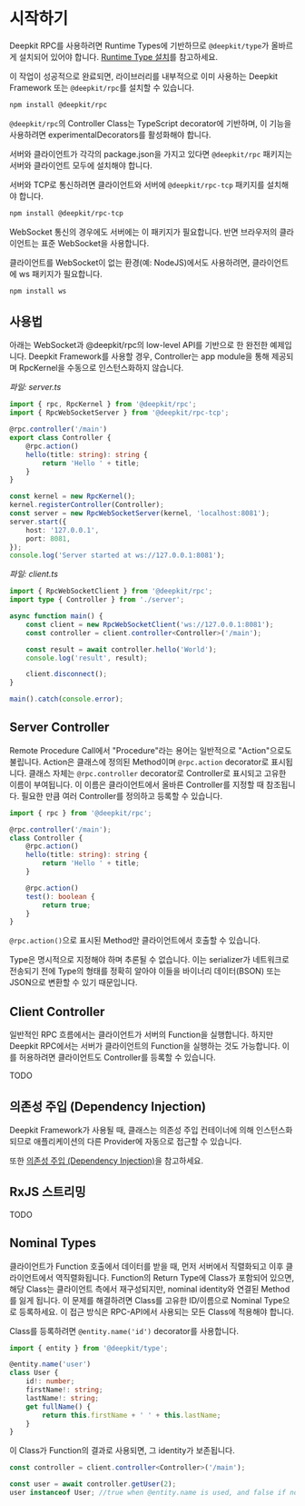 # 시작하기

Deepkit RPC를 사용하려면 Runtime Types에 기반하므로 `@deepkit/type`가 올바르게 설치되어 있어야 합니다. [Runtime Type 설치](../runtime-types.md)를 참고하세요.

이 작업이 성공적으로 완료되면, 라이브러리를 내부적으로 이미 사용하는 Deepkit Framework 또는 `@deepkit/rpc`를 설치할 수 있습니다.

```sh
npm install @deepkit/rpc
```

`@deepkit/rpc`의 Controller Class는 TypeScript decorator에 기반하며, 이 기능을 사용하려면 experimentalDecorators를 활성화해야 합니다.

서버와 클라이언트가 각각의 package.json을 가지고 있다면 `@deepkit/rpc` 패키지는 서버와 클라이언트 모두에 설치해야 합니다.

서버와 TCP로 통신하려면 클라이언트와 서버에 `@deepkit/rpc-tcp` 패키지를 설치해야 합니다.

```sh
npm install @deepkit/rpc-tcp
```

WebSocket 통신의 경우에도 서버에는 이 패키지가 필요합니다. 반면 브라우저의 클라이언트는 표준 WebSocket을 사용합니다.

클라이언트를 WebSocket이 없는 환경(예: NodeJS)에서도 사용하려면, 클라이언트에 ws 패키지가 필요합니다.

```sh
npm install ws
```

## 사용법

아래는 WebSocket과 @deepkit/rpc의 low-level API를 기반으로 한 완전한 예제입니다. Deepkit Framework를 사용할 경우, Controller는 app module을 통해 제공되며 RpcKernel을 수동으로 인스턴스화하지 않습니다.

_파일: server.ts_

```typescript
import { rpc, RpcKernel } from '@deepkit/rpc';
import { RpcWebSocketServer } from '@deepkit/rpc-tcp';

@rpc.controller('/main')
export class Controller {
    @rpc.action()
    hello(title: string): string {
        return 'Hello ' + title;
    }
}

const kernel = new RpcKernel();
kernel.registerController(Controller);
const server = new RpcWebSocketServer(kernel, 'localhost:8081');
server.start({
    host: '127.0.0.1',
    port: 8081,
});
console.log('Server started at ws://127.0.0.1:8081');

```

_파일: client.ts_

```typescript
import { RpcWebSocketClient } from '@deepkit/rpc';
import type { Controller } from './server';

async function main() {
    const client = new RpcWebSocketClient('ws://127.0.0.1:8081');
    const controller = client.controller<Controller>('/main');

    const result = await controller.hello('World');
    console.log('result', result);

    client.disconnect();
}

main().catch(console.error);

```

## Server Controller

Remote Procedure Call에서 "Procedure"라는 용어는 일반적으로 "Action"으로도 불립니다. Action은 클래스에 정의된 Method이며 `@rpc.action` decorator로 표시됩니다. 클래스 자체는 `@rpc.controller` decorator로 Controller로 표시되고 고유한 이름이 부여됩니다. 이 이름은 클라이언트에서 올바른 Controller를 지정할 때 참조됩니다. 필요한 만큼 여러 Controller를 정의하고 등록할 수 있습니다.


```typescript
import { rpc } from '@deepkit/rpc';

@rpc.controller('/main');
class Controller {
    @rpc.action()
    hello(title: string): string {
        return 'Hello ' + title;
    }

    @rpc.action()
    test(): boolean {
        return true;
    }
}
```

`@rpc.action()`으로 표시된 Method만 클라이언트에서 호출할 수 있습니다.

Type은 명시적으로 지정해야 하며 추론될 수 없습니다. 이는 serializer가 네트워크로 전송되기 전에 Type의 형태를 정확히 알아야 이들을 바이너리 데이터(BSON) 또는 JSON으로 변환할 수 있기 때문입니다.

## Client Controller

일반적인 RPC 흐름에서는 클라이언트가 서버의 Function을 실행합니다. 하지만 Deepkit RPC에서는 서버가 클라이언트의 Function을 실행하는 것도 가능합니다. 이를 허용하려면 클라이언트도 Controller를 등록할 수 있습니다.

TODO

## 의존성 주입 (Dependency Injection)

Deepkit Framework가 사용될 때, 클래스는 의존성 주입 컨테이너에 의해 인스턴스화되므로 애플리케이션의 다른 Provider에 자동으로 접근할 수 있습니다.

또한 [의존성 주입 (Dependency Injection)](dependency-injection.md#)을 참고하세요.

## RxJS 스트리밍

TODO

## Nominal Types

클라이언트가 Function 호출에서 데이터를 받을 때, 먼저 서버에서 직렬화되고 이후 클라이언트에서 역직렬화됩니다. Function의 Return Type에 Class가 포함되어 있으면, 해당 Class는 클라이언트 측에서 재구성되지만, nominal identity와 연결된 Method를 잃게 됩니다. 이 문제를 해결하려면 Class를 고유한 ID/이름으로 Nominal Type으로 등록하세요. 이 접근 방식은 RPC-API에서 사용되는 모든 Class에 적용해야 합니다.

Class를 등록하려면 `@entity.name('id')` decorator를 사용합니다.

```typescript
import { entity } from '@deepkit/type';

@entity.name('user')
class User {
    id!: number;
    firstName!: string;
    lastName!: string;
    get fullName() {
        return this.firstName + ' ' + this.lastName;
    }
}
```

이 Class가 Function의 결과로 사용되면, 그 identity가 보존됩니다.

```typescript
const controller = client.controller<Controller>('/main');

const user = await controller.getUser(2);
user instanceof User; //true when @entity.name is used, and false if not
```